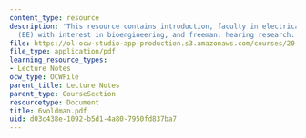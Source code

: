 ```yaml
---
content_type: resource
description: 'This resource contains introduction, faculty in electrical engineering
  (EE) with interest in bioengineering, and freeman: hearing research.'
file: https://ol-ocw-studio-app-production.s3.amazonaws.com/courses/20-010j-introduction-to-bioengineering-be-010j-spring-2006/d03c438e1092b5d14a807950fd837ba7_6voldman.pdf
file_type: application/pdf
learning_resource_types:
- Lecture Notes
ocw_type: OCWFile
parent_title: Lecture Notes
parent_type: CourseSection
resourcetype: Document
title: 6voldman.pdf
uid: d03c438e-1092-b5d1-4a80-7950fd837ba7
---
```

